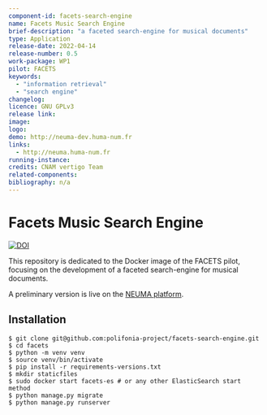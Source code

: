 ```yaml
---
component-id: facets-search-engine
name: Facets Music Search Engine
brief-description: "a faceted search-engine for musical documents"
type: Application
release-date: 2022-04-14
release-number: 0.5
work-package: WP1
pilot: FACETS
keywords:
  - "information retrieval"
  - "search engine"
changelog:
licence: GNU GPLv3
release link: 
image:
logo:
demo: http://neuma-dev.huma-num.fr
links: 
  - http://neuma.huma-num.fr
running-instance:
credits: CNAM vertigo Team
related-components:
bibliography: n/a
---
```


# Facets Music Search Engine

[![DOI](https://zenodo.org/badge/426643864.svg)](https://zenodo.org/badge/latestdoi/426643864)

This repository is dedicated to the Docker image of the FACETS pilot, focusing on the development of a faceted search-engine for musical documents. 

A preliminary version is live on the [NEUMA platform](http://neuma.huma-num.fr).

## Installation

````
$ git clone git@github.com:polifonia-project/facets-search-engine.git
$ cd facets
$ python -m venv venv
$ source venv/bin/activate
$ pip install -r requirements-versions.txt
$ mkdir staticfiles
$ sudo docker start facets-es # or any other ElasticSearch start method
$ python manage.py migrate
$ python manage.py runserver
````
